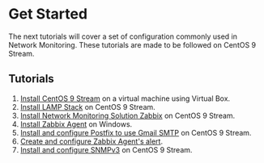 # Get Started

The next tutorials will cover a set of configuration commonly used in Network Monitoring. These tutorials are made to be followed on CentOS 9 Stream.

## Tutorials

1. [Install CentOS 9 Stream](./tutorials/install-centos) on a virtual machine using Virtual Box.
2. [Install LAMP Stack](./tutorials/install-LAMP-stack) on CentOS 9 Stream.
3. [Install Network Monitoring Solution Zabbix](./tutorials/install-zabbix/) on CentOS 9 Stream.
4. [Install Zabbix Agent](./tutorials/install-zabbix-agent-windows/) on Windows.
5. [Install and configure Postfix to use Gmail SMTP](./tutorials/install-postfix-gmail/) on CentOS 9 Stream.
6. [Create and configure Zabbix Agent's alert](./tutorials/trigger-alert-zabbix-agent).
7. [Install and configure SNMPv3](./tutorials/install-config-SNMPv3/) on CentOS 9 Stream.
